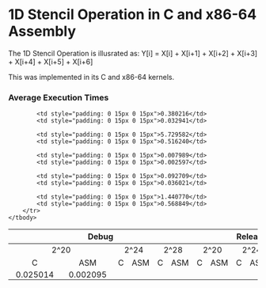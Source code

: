 # 1D Stencil Operation in C and x86-64 Assembly

The 1D Stencil Operation is illusrated as:
Y[i] = X[i] + X[i+1] + X[i+2] + X[i+3] + X[i+4] + X[i+5] + X[i+6] <br>

This was implemented in its C and x86-64 kernels.

### Average Execution Times
<table>
    <thead>
        <tr>
            <th colspan=6>Debug</th>
            <th colspan=6>Release</th>
        </tr>
    </thead>
    <tbody>
        <tr>
            <td colspan=2 style="text-align: center;">2^20</td>
            <td colspan=2 style="text-align: center;">2^24</td>
            <td colspan=2 style="text-align: center;">2^28</td>
            <td colspan=2 style="text-align: center;">2^20</td>
            <td colspan=2 style="text-align: center;">2^24</td>
            <td colspan=2 style="text-align: center;">2^28</td>
        </tr>
        <tr>
            <td style="text-align: center;">C</td>
            <td style="text-align: center;">ASM</td>
            <td style="text-align: center;">C</td>
            <td style="text-align: center;">ASM</td>
            <td style="text-align: center;">C</td>
            <td style="text-align: center;">ASM</td>
            <td style="text-align: center;">C</td>
            <td style="text-align: center;">ASM</td>
            <td style="text-align: center;">C</td>
            <td style="text-align: center;">ASM</td>
            <td style="text-align: center;">C</td>
            <td style="text-align: center;">ASM</td>
        </tr>
        <tr>
            <td style="padding: 0 15px 0 15px">0.025014</td>
            <td style="padding: 0 15px 0 15px">0.002095</td>
            
            <td style="padding: 0 15px 0 15px">0.380216</td>
            <td style="padding: 0 15px 0 15px">0.032941</td>
            
            <td style="padding: 0 15px 0 15px">5.729582</td>
            <td style="padding: 0 15px 0 15px">0.516240</td>
            
            <td style="padding: 0 15px 0 15px">0.007989</td>
            <td style="padding: 0 15px 0 15px">0.002597</td>
            
            <td style="padding: 0 15px 0 15px">0.092709</td>
            <td style="padding: 0 15px 0 15px">0.036021</td>
            
            <td style="padding: 0 15px 0 15px">1.440770</td>
            <td style="padding: 0 15px 0 15px">0.568849</td>
        </tr>
    </tbody>
</table>